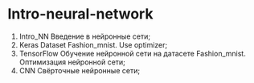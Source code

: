 # Intro-neural-network
1. Intro_NN	Введение в нейронные сети;
2. Keras Dataset Fashion_mnist. Use optimizer;
3. TensorFlow Обучение нейронной сети на датасете Fashion_mnist. Оптимизация нейронной сети;
4. CNN Свёрточные нейронные сети;